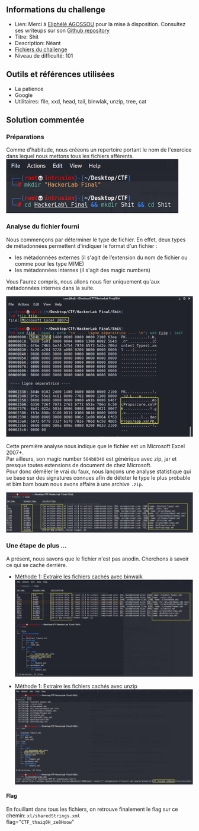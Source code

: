 ## Informations du challenge
- Lien: Merci à [Eliphélé AGOSSOU](https://twitter.com/charliagossou) pour la mise à disposition. Consultez ses writeups sur son [Github repository](https://github.com/CharliGithub/CTF) 
- Titre: Shit
- Description: Néant  
- [Fichiers du challenge](https://github.com/nanamou224/Become-a-CTF-player/blob/main/Steganography%20%26%20Steganalysis/Steganalysis/Image%20Steganalysis/Root-me/Gunnm/Ressources/ch1.png)
- Niveau de difficulté: 101


## Outils et références utilisées
- La patience
- Google
- Utilitaires: file, xxd, head, tail, binwlak, unzip, tree, cat


## Solution commentée
### Préparations 
Comme d'habitude, nous créeons un repertoire portant le nom de l'exercice dans lequel nous mettons tous les fichiers afférents.
![tree cd](https://github.com/nanamou224/Become-a-CTF-player/blob/main/Steganography%20%26%20Steganalysis/Steganalysis/File%20Steganalysis/HackerLab2019/Shit/Ressources/mkdir%20cd.png)

### Analyse du fichier fourni
Nous commençons par déterminer le type de fichier. En effet, deux types de métadonnées permettent d'indiquer le format d'un fichier :  
- les métadonnées externes (il s'agit de l’extension du nom de fichier ou comme pour les type MIME)  
- les métadonnées internes (il s'agit des magic numbers)  

Vous l'aurez compris, nous allons nous fier uniquement qu'aux métadonnées internes dans la suite. 

![file xxd head tail](https://github.com/nanamou224/Become-a-CTF-player/blob/main/Steganography%20%26%20Steganalysis/Steganalysis/File%20Steganalysis/HackerLab2019/Shit/Ressources/file%20xxd.png)

Cette première analyse nous indique que le fichier est un Microsoft Excel 2007+.   
Par ailleurs, son magic number `504b0340` est générique avec zip, jar et presque toutes extensions de document de chez Microsoft.   
Pour donc démêler le vrai du faux, nous lançons une analyse statistique qui se base sur des signatures connues afin de déteter le type le plus probable et bim bam boum nous avons affaire à une archive `.zip`.

![binwalk B](https://github.com/nanamou224/Become-a-CTF-player/blob/main/Steganography%20%26%20Steganalysis/Steganalysis/File%20Steganalysis/HackerLab2019/Shit/Ressources/binwalk.png)


### Une étape de plus ...
A présent, nous savons que le fichier n'est pas anodin. Cherchons à savoir ce qui se cache derrière. 
- Méthode 1: Extraire les fichiers cachés avec binwalk   
![binwalk e](https://github.com/nanamou224/Become-a-CTF-player/blob/main/Steganography%20%26%20Steganalysis/Steganalysis/File%20Steganalysis/HackerLab2019/Shit/Ressources/binwalk%20tree.png)

- Méthode 1: Extraire les fichiers cachés avec unzip  
![unzip tree cat](https://github.com/nanamou224/Become-a-CTF-player/blob/main/Steganography%20%26%20Steganalysis/Steganalysis/File%20Steganalysis/HackerLab2019/Shit/Ressources/unzip%20tree%20cat.png)


#### Flag   
En fouillant dans tous les fichiers, on retrouve finalement le flag sur ce chemin: `xl/sharedStrings.xml`  
flag="`CTF_thaiq0H_ze8Hoow`"  

